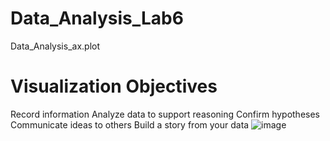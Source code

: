 # Data_Analysis_Lab6
Data_Analysis_ax.plot
# Visualization Objectives

Record information
Analyze data to support reasoning
Confirm hypotheses
Communicate ideas to others
Build a story from your data 
![image](https://github.com/Dm2998/Data_Analysis_Lab6/assets/114578666/93e594ac-e5b6-4d65-84ac-729d4c868357)
